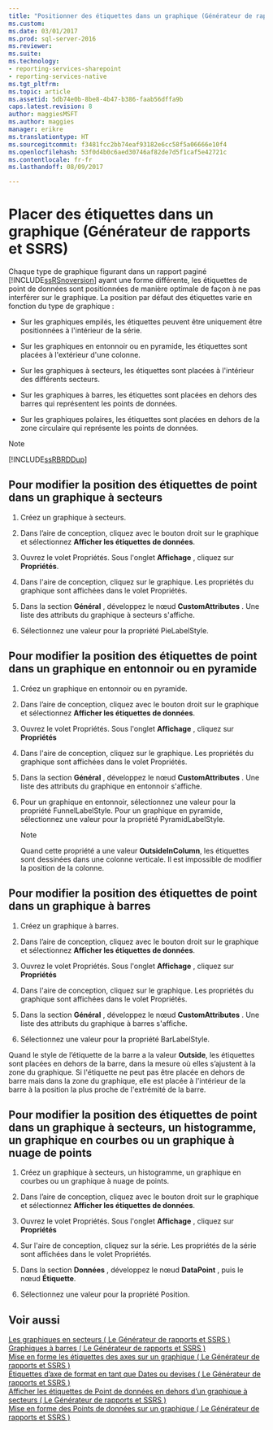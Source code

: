 ```yaml
---
title: "Positionner des étiquettes dans un graphique (Générateur de rapports et SSRS) | Documents Microsoft"
ms.custom: 
ms.date: 03/01/2017
ms.prod: sql-server-2016
ms.reviewer: 
ms.suite: 
ms.technology:
- reporting-services-sharepoint
- reporting-services-native
ms.tgt_pltfrm: 
ms.topic: article
ms.assetid: 5db74e0b-8be8-4b47-b386-faab56dffa9b
caps.latest.revision: 8
author: maggiesMSFT
ms.author: maggies
manager: erikre
ms.translationtype: HT
ms.sourcegitcommit: f3481fcc2bb74eaf93182e6cc58f5a06666e10f4
ms.openlocfilehash: 53f0d4b0c6aed30746af82de7d5f1caf5e42721c
ms.contentlocale: fr-fr
ms.lasthandoff: 08/09/2017

---
```

# <a name="position-labels-in-a-chart-report-builder-and-ssrs"></a>Placer des étiquettes dans un graphique (Générateur de rapports et SSRS)
  Chaque type de graphique figurant dans un rapport paginé [!INCLUDE[ssRSnoversion](../../includes/ssrsnoversion-md.md)] ayant une forme différente, les étiquettes de point de données sont positionnées de manière optimale de façon à ne pas interférer sur le graphique. La position par défaut des étiquettes varie en fonction du type de graphique :  
  
-   Sur les graphiques empilés, les étiquettes peuvent être uniquement être positionnées à l'intérieur de la série.  
  
-   Sur les graphiques en entonnoir ou en pyramide, les étiquettes sont placées à l'extérieur d'une colonne.  
  
-   Sur les graphiques à secteurs, les étiquettes sont placées à l'intérieur des différents secteurs.  
  
-   Sur les graphiques à barres, les étiquettes sont placées en dehors des barres qui représentent les points de données.  
  
-   Sur les graphiques polaires, les étiquettes sont placées en dehors de la zone circulaire qui représente les points de données.  
  
> [!NOTE]  
>  [!INCLUDE[ssRBRDDup](../../includes/ssrbrddup-md.md)]  
  
## <a name="to-change-the-position-of-point-labels-in-a-pie-chart"></a>Pour modifier la position des étiquettes de point dans un graphique à secteurs  
  
1.  Créez un graphique à secteurs.  
  
2.  Dans l’aire de conception, cliquez avec le bouton droit sur le graphique et sélectionnez **Afficher les étiquettes de données**.  
  
3.  Ouvrez le volet Propriétés. Sous l'onglet **Affichage** , cliquez sur **Propriétés**.  
  
4.  Dans l'aire de conception, cliquez sur le graphique. Les propriétés du graphique sont affichées dans le volet Propriétés.  
  
5.  Dans la section **Général** , développez le nœud **CustomAttributes** . Une liste des attributs du graphique à secteurs s'affiche.  
  
6.  Sélectionnez une valeur pour la propriété PieLabelStyle.  
  
## <a name="to-change-the-position-of-point-labels-in-a-funnel-or-pyramid-chart"></a>Pour modifier la position des étiquettes de point dans un graphique en entonnoir ou en pyramide  
  
1.  Créez un graphique en entonnoir ou en pyramide.  
  
2.  Dans l’aire de conception, cliquez avec le bouton droit sur le graphique et sélectionnez **Afficher les étiquettes de données**.  
  
3.  Ouvrez le volet Propriétés. Sous l'onglet **Affichage** , cliquez sur **Propriétés**  
  
4.  Dans l'aire de conception, cliquez sur le graphique. Les propriétés du graphique sont affichées dans le volet Propriétés.  
  
5.  Dans la section **Général** , développez le nœud **CustomAttributes** . Une liste des attributs du graphique en entonnoir s'affiche.  
  
6.  Pour un graphique en entonnoir, sélectionnez une valeur pour la propriété FunnelLabelStyle. Pour un graphique en pyramide, sélectionnez une valeur pour la propriété PyramidLabelStyle.  
  
    > [!NOTE]  
    >  Quand cette propriété a une valeur **OutsideInColumn**, les étiquettes sont dessinées dans une colonne verticale. Il est impossible de modifier la position de la colonne.  
  
## <a name="to-change-the-position-of-point-labels-in-a-bar-chart"></a>Pour modifier la position des étiquettes de point dans un graphique à barres  
  
1.  Créez un graphique à barres.  
  
2.  Dans l’aire de conception, cliquez avec le bouton droit sur le graphique et sélectionnez **Afficher les étiquettes de données**.  
  
3.  Ouvrez le volet Propriétés. Sous l'onglet **Affichage** , cliquez sur **Propriétés**  
  
4.  Dans l'aire de conception, cliquez sur le graphique. Les propriétés du graphique sont affichées dans le volet Propriétés.  
  
5.  Dans la section **Général** , développez le nœud **CustomAttributes** . Une liste des attributs du graphique à barres s'affiche.  
  
6.  Sélectionnez une valeur pour la propriété BarLabelStyle.  
  
 Quand le style de l’étiquette de la barre a la valeur **Outside**, les étiquettes sont placées en dehors de la barre, dans la mesure où elles s’ajustent à la zone du graphique. Si l'étiquette ne peut pas être placée en dehors de barre mais dans la zone du graphique, elle est placée à l'intérieur de la barre à la position la plus proche de l'extrémité de la barre.  
  
## <a name="to-change-the-position-of-point-labels-in-an-area-column-line-or-scatter-chart"></a>Pour modifier la position des étiquettes de point dans un graphique à secteurs, un histogramme, un graphique en courbes ou un graphique à nuage de points  
  
1.  Créez un graphique à secteurs, un histogramme, un graphique en courbes ou un graphique à nuage de points.  
  
2.  Dans l’aire de conception, cliquez avec le bouton droit sur le graphique et sélectionnez **Afficher les étiquettes de données**.  
  
3.  Ouvrez le volet Propriétés. Sous l'onglet **Affichage** , cliquez sur **Propriétés**  
  
4.  Sur l'aire de conception, cliquez sur la série. Les propriétés de la série sont affichées dans le volet Propriétés.  
  
5.  Dans la section **Données** , développez le nœud **DataPoint** , puis le nœud **Étiquette**.  
  
6.  Sélectionnez une valeur pour la propriété Position.  
  
## <a name="see-also"></a>Voir aussi  
 [Les graphiques en secteurs &#40; Le Générateur de rapports et SSRS &#41;](../../reporting-services/report-design/pie-charts-report-builder-and-ssrs.md)   
 [Graphiques à barres &#40; Le Générateur de rapports et SSRS &#41;](../../reporting-services/report-design/bar-charts-report-builder-and-ssrs.md)   
 [Mise en forme les étiquettes des axes sur un graphique &#40; Le Générateur de rapports et SSRS &#41;](../../reporting-services/report-design/formatting-axis-labels-on-a-chart-report-builder-and-ssrs.md)   
 [Étiquettes d’axe de format en tant que Dates ou devises &#40; Le Générateur de rapports et SSRS &#41;](../../reporting-services/report-design/format-axis-labels-as-dates-or-currencies-report-builder-and-ssrs.md)   
 [Afficher les étiquettes de Point de données en dehors d’un graphique à secteurs &#40; Le Générateur de rapports et SSRS &#41;](../../reporting-services/report-design/display-data-point-labels-outside-a-pie-chart-report-builder-and-ssrs.md)   
 [Mise en forme des Points de données sur un graphique &#40; Le Générateur de rapports et SSRS &#41;](../../reporting-services/report-design/formatting-data-points-on-a-chart-report-builder-and-ssrs.md)  
  
  
